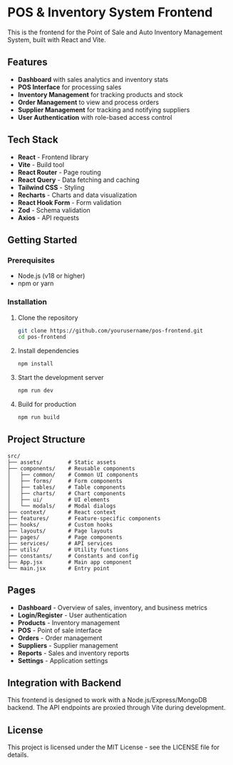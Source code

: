 # POS & Inventory System Frontend

This is the frontend for the Point of Sale and Auto Inventory Management System, built with React and Vite.

## Features

- **Dashboard** with sales analytics and inventory stats
- **POS Interface** for processing sales
- **Inventory Management** for tracking products and stock
- **Order Management** to view and process orders
- **Supplier Management** for tracking and notifying suppliers
- **User Authentication** with role-based access control

## Tech Stack

- **React** - Frontend library
- **Vite** - Build tool
- **React Router** - Page routing
- **React Query** - Data fetching and caching
- **Tailwind CSS** - Styling
- **Recharts** - Charts and data visualization
- **React Hook Form** - Form validation
- **Zod** - Schema validation
- **Axios** - API requests

## Getting Started

### Prerequisites

- Node.js (v18 or higher)
- npm or yarn

### Installation

1. Clone the repository
   ```bash
   git clone https://github.com/yourusername/pos-frontend.git
   cd pos-frontend
   ```

2. Install dependencies
   ```bash
   npm install
   ```

3. Start the development server
   ```bash
   npm run dev
   ```

4. Build for production
   ```bash
   npm run build
   ```

## Project Structure

```
src/
├── assets/        # Static assets
├── components/    # Reusable components
│   ├── common/    # Common UI components
│   ├── forms/     # Form components
│   ├── tables/    # Table components
│   ├── charts/    # Chart components
│   ├── ui/        # UI elements
│   └── modals/    # Modal dialogs
├── context/       # React context
├── features/      # Feature-specific components
├── hooks/         # Custom hooks
├── layouts/       # Page layouts
├── pages/         # Page components
├── services/      # API services
├── utils/         # Utility functions
├── constants/     # Constants and config
├── App.jsx        # Main app component
└── main.jsx       # Entry point
```

## Pages

- **Dashboard** - Overview of sales, inventory, and business metrics
- **Login/Register** - User authentication
- **Products** - Inventory management
- **POS** - Point of sale interface
- **Orders** - Order management
- **Suppliers** - Supplier management
- **Reports** - Sales and inventory reports
- **Settings** - Application settings

## Integration with Backend

This frontend is designed to work with a Node.js/Express/MongoDB backend. The API endpoints are proxied through Vite during development.

## License

This project is licensed under the MIT License - see the LICENSE file for details.